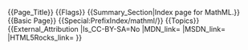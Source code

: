 {{Page_Title}}
{{Flags}}
{{Summary_Section|Index page for MathML.}}
{{Basic Page}}
{{Special:PrefixIndex/mathml/}}
{{Topics}}
{{External_Attribution
|Is_CC-BY-SA=No
|MDN_link=
|MSDN_link=
|HTML5Rocks_link=
}}